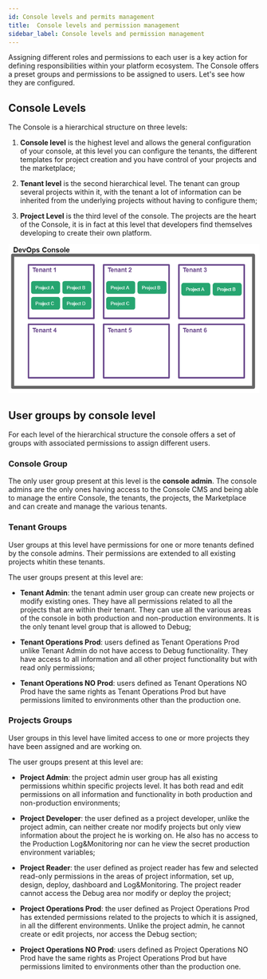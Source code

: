 ```yaml
---
id: Console levels and permits management
title:  Console levels and permission management
sidebar_label: Console levels and permission management
---
```

Assigning different roles and permissions to each user is a key action for defining responsibilities within your platform ecosystem.
The Console offers a preset groups and permissions to be assigned to users.
Let's see how they are configured.

## Console Levels

The Console is a hierarchical structure on three levels:

1. **Console level** is the highest level and allows the general configuration of your console, at this level you can configure the tenants, the different templates for project creation and you have control of your projects and the marketplace;

2. **Tenant level** is the second hierarchical level. The tenant can group several projects within it, with the tenant a lot of information can be inherited from the underlying projects without having to configure them;

3. **Project Level**  is the third level of the console. The projects are the heart of the Console, it is in fact at this level that developers find themselves developing to create their own platform.

![alt text](img/DevOps_Console_levels.PNG)

## User groups by console level

For each level of the hierarchical structure the console offers a set of groups with associated permissions to assign different users.

### Console Group

The only user group present at this level is the **console admin**. The console admins are the only ones having access to the Console CMS and being able to manage the entire Console, the tenants, the projects, the Marketplace and can create and manage the various tenants.

### Tenant Groups

User groups at this level have permissions for one or more tenants defined by the console admins. Their permissions are extended to all existing projects whitin these tenants.

The user groups present at this level are:

- **Tenant Admin**: the tenant admin user group can create new projects or modify existing ones. They have all permissions related to all the projects that are within their tenant. They can use all the various areas of the console in both production and non-production environments. It is the only tenant level group that is allowed to Debug;

- **Tenant Operations Prod**: users defined as Tenant Operations Prod unlike Tenant Admin do not have access to Debug functionality. They have access to all information and all other project functionality but with read only permissions;

- **Tenant Operations NO Prod**: users defined as Tenant Operations NO Prod have the same rights as Tenant Operations Prod but have permissions limited to environments other than the production one.

### Projects Groups

User groups in this level have limited access to one or more projects they have been assigned and are working on.

The user groups present at this level are:

- **Project Admin**: the project admin user group has all existing permissions whithin specific projects level. It has both read and edit permissions on all information and functionality in both production and non-production environments;

- **Project Developer**: the user defined as a project developer, unlike the project admin, can neither create nor modify projects but only view information about the project he is working on. He also has no access to the Production Log&Monitoring nor can he view the secret production environment variables;

- **Project Reader**: the user defined as project reader has few and selected read-only permissions in the areas of project information, set up, design, deploy, dashboard and Log&Monitoring. The project reader cannot access the Debug area nor modify or deploy the project;

- **Project Operations Prod**: the user defined as Project Operations Prod has extended permissions related to the projects to which it is assigned, in all the different environments. Unlike the project admin, he cannot create or edit projects, nor access the Debug section;

- **Project Operations NO Prod**: users defined as Project Operations NO Prod have the same rights as Project Operations Prod but have permissions limited to environments other than the production one.
